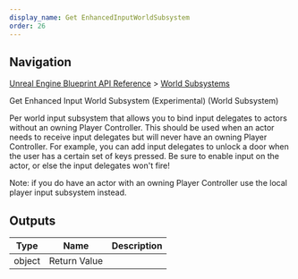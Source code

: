 ```yaml
---
display_name: Get EnhancedInputWorldSubsystem
order: 26
---
```

## Navigation

[Unreal Engine Blueprint API Reference](https://dev.epicgames.com/documentation/en-us/unreal-engine/BlueprintAPI) > [World Subsystems](https://dev.epicgames.com/documentation/en-us/unreal-engine/BlueprintAPI/WorldSubsystems)

Get Enhanced Input World Subsystem (Experimental) (World Subsystem)

Per world input subsystem that allows you to bind input delegates to actors without an owning Player Controller.
This should be used when an actor needs to receive input delegates but will never have an owning Player Controller.
For example, you can add input delegates to unlock a door when the user has a certain set of keys pressed.
Be sure to enable input on the actor, or else the input delegates won't fire!

Note: if you do have an actor with an owning Player Controller use the local player input subsystem instead.

## Outputs

| Type | Name | Description |
| --- | --- | --- |
| object | Return Value |  |

